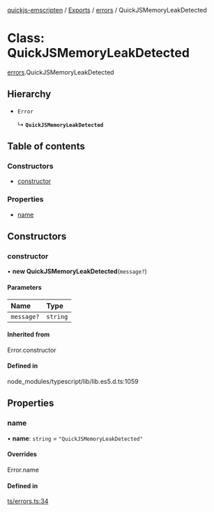 [quickjs-emscripten](../README.md) / [Exports](../modules.md) / [errors](../modules/errors.md) / QuickJSMemoryLeakDetected

# Class: QuickJSMemoryLeakDetected

[errors](../modules/errors.md).QuickJSMemoryLeakDetected

## Hierarchy

- `Error`

  ↳ **`QuickJSMemoryLeakDetected`**

## Table of contents

### Constructors

- [constructor](errors.QuickJSMemoryLeakDetected.md#constructor)

### Properties

- [name](errors.QuickJSMemoryLeakDetected.md#name)

## Constructors

### constructor

• **new QuickJSMemoryLeakDetected**(`message?`)

#### Parameters

| Name | Type |
| :------ | :------ |
| `message?` | `string` |

#### Inherited from

Error.constructor

#### Defined in

node_modules/typescript/lib/lib.es5.d.ts:1059

## Properties

### name

• **name**: `string` = `"QuickJSMemoryLeakDetected"`

#### Overrides

Error.name

#### Defined in

[ts/errors.ts:34](https://github.com/yourWaifu/quickjs-emscripten/blob/main/ts/errors.ts#L34)
